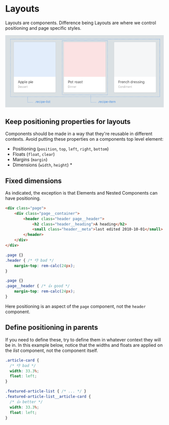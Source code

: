 # Layouts

Layouts are components. Difference being Layouts are where we control positioning and page specific styles.

![](../images/layouts.png)


## Keep positioning properties for layouts

Components should be made in a way that they're reusable in different contexts. Avoid putting these properties on a components top level element:

  * Positioning (`position`, `top`, `left`, `right`, `bottom`)
  * Floats (`float`, `clear`)
  * Margins (`margin`)
  * Dimensions (`width`, `height`) *

## Fixed dimensions

As indicated, the exception is that Elements and Nested Components can have positioning.

```html
<div class="page">
    <div class="page__container">
        <header class="header page__header">
            <h2 class="header__heading">A heading</h2>
            <small class="header__meta">last edited 2010-10-01</small>
        </header>
    </div>
</div>
```


```scss
.page {}
.header { /* 👎 bad */
    margin-top: rem-calc(24px);
}
```

```scss
.page {}
.page__header { /* 👍 good */
    margin-top: rem-calc(24px);
}
```

Here positioning is an aspect of the `page` component, not the `header` component.

## Define positioning in parents

If you need to define these, try to define them in whatever context they will be in. In this example below, notice that the widths and floats are applied on the *list* component, not the component itself.

  ```css
  .article-card {
    /* 👎 bad */
    width: 33.3%;
    float: left;
  }
  ```


  ```css
  .featured-article-list { /* ... */ }
  .featured-article-list__article-card {
    /* 👍 better */
    width: 33.3%;
    float: left;
  }
  ```

